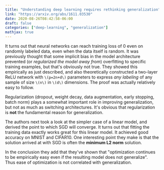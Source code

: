 ```yaml
---
title: "Understanding deep learning requires rethinking generalization"
link: "https://arxiv.org/abs/1611.03530"
date: 2020-08-26T08:42:58-06:00
draft: false
categories: ["deep-learning", "generalization"]
mathjax: true
---
```


It turns out that neural networks can reach training loss of 0 even on randomly labeled data, even when the data itself is random. It was previously thought that some implicit bias in the model architecture prevented (or *regularized the model away from*) overfitting to specific training examples, but that's obviously not true. They showed this empirically as just described, and also theoretically constructed a two-layer ReLU network with `\(p=2n+d\)` parameters to express *any labeling* of any sample of size `\(n\)` in `\(d\)` dimensions. The proof was actually relatively easy to follow.

Regularization (dropout, weight decay, data augmentation, early stopping, batch norm) plays a somewhat important role in improving generalization, but not as much as switching architectures. It's obvious that regularization is **not** the fundamental reason for generalization.

The authors next took a look at the simpler case of a linear model, and derived the point to which SGD will converge. It turns out that fitting the training data exactly works great for this linear model. It achieved good accuracy on MNIST and CIFAR10. One interesting point they make is that the solution arrived at with SGD is often the **minimum L2 norm** solution.

In the conclusion they add that they've shown that "optimization continues to be empirically easy even if the resulting model does not generalize". Thus ease of optimization is not correlated with generalization.
